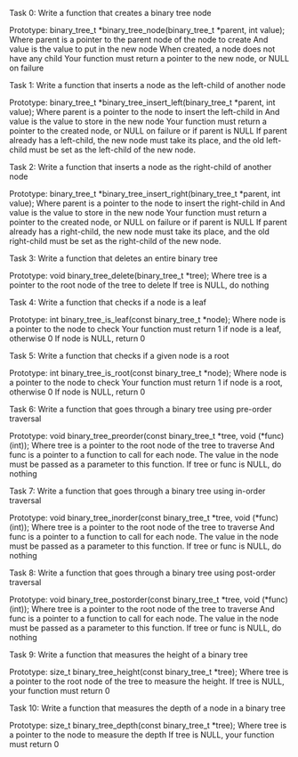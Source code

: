 Task 0: Write a function that creates a binary tree node

Prototype: binary_tree_t *binary_tree_node(binary_tree_t *parent, int value); Where parent is a pointer to the parent node of the node to create And value is the value to put in the new node When created, a node does not have any child Your function must return a pointer to the new node, or NULL on failure

Task 1: Write a function that inserts a node as the left-child of another node

Prototype: binary_tree_t *binary_tree_insert_left(binary_tree_t *parent, int value); Where parent is a pointer to the node to insert the left-child in And value is the value to store in the new node Your function must return a pointer to the created node, or NULL on failure or if parent is NULL If parent already has a left-child, the new node must take its place, and the old left-child must be set as the left-child of the new node.

Task 2: Write a function that inserts a node as the right-child of another node

Prototype: binary_tree_t *binary_tree_insert_right(binary_tree_t *parent, int value); Where parent is a pointer to the node to insert the right-child in And value is the value to store in the new node Your function must return a pointer to the created node, or NULL on failure or if parent is NULL If parent already has a right-child, the new node must take its place, and the old right-child must be set as the right-child of the new node.

Task 3: Write a function that deletes an entire binary tree

Prototype: void binary_tree_delete(binary_tree_t *tree); Where tree is a pointer to the root node of the tree to delete If tree is NULL, do nothing

Task 4: Write a function that checks if a node is a leaf

Prototype: int binary_tree_is_leaf(const binary_tree_t *node); Where node is a pointer to the node to check Your function must return 1 if node is a leaf, otherwise 0 If node is NULL, return 0

Task 5: Write a function that checks if a given node is a root

Prototype: int binary_tree_is_root(const binary_tree_t *node); Where node is a pointer to the node to check Your function must return 1 if node is a root, otherwise 0 If node is NULL, return 0

Task 6: Write a function that goes through a binary tree using pre-order traversal

Prototype: void binary_tree_preorder(const binary_tree_t *tree, void (*func)(int)); Where tree is a pointer to the root node of the tree to traverse And func is a pointer to a function to call for each node. The value in the node must be passed as a parameter to this function. If tree or func is NULL, do nothing

Task 7: Write a function that goes through a binary tree using in-order traversal

Prototype: void binary_tree_inorder(const binary_tree_t *tree, void (*func)(int)); Where tree is a pointer to the root node of the tree to traverse And func is a pointer to a function to call for each node. The value in the node must be passed as a parameter to this function. If tree or func is NULL, do nothing

Task 8: Write a function that goes through a binary tree using post-order traversal

Prototype: void binary_tree_postorder(const binary_tree_t *tree, void (*func)(int)); Where tree is a pointer to the root node of the tree to traverse And func is a pointer to a function to call for each node. The value in the node must be passed as a parameter to this function. If tree or func is NULL, do nothing

Task 9: Write a function that measures the height of a binary tree

Prototype: size_t binary_tree_height(const binary_tree_t *tree); Where tree is a pointer to the root node of the tree to measure the height. If tree is NULL, your function must return 0

Task 10: Write a function that measures the depth of a node in a binary tree

Prototype: size_t binary_tree_depth(const binary_tree_t *tree); Where tree is a pointer to the node to measure the depth If tree is NULL, your function must return 0